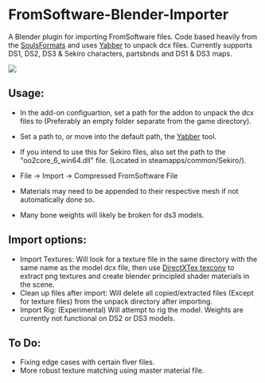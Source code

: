 # FromSoftware-Blender-Importer
A Blender plugin for importing FromSoftware files. Code based heavily from the [SoulsFormats](https://github.com/JKAnderson/SoulsFormats) and uses [Yabber](https://github.com/JKAnderson/Yabber) to unpack dcx files. Currently supports DS1, DS2, DS3 & Sekiro characters, partsbnds and DS1 & DS3 maps.

![](https://i.redd.it/rshisri0rg961.gif)

## Usage:
* In the add-on configuartion, set a path for the addon to unpack the dcx files to (Preferably an empty folder separate from the game directory).
* Set a path to, or move into the default path, the [Yabber](https://www.nexusmods.com/sekiro/mods/42/) tool.
* If you intend to use this for Sekiro files, also set the path to the "oo2core_6_win64.dll" file. (Located in steamapps/common/Sekiro/).

* File -> Import -> Compressed FromSoftware File
* Materials may need to be appended to their respective mesh if not automatically done so.
* Many bone weights will likely be broken for ds3 models.

## Import options:
* Import Textures: Will look for a texture file in the same directory with the same name as the model dcx file, then use [DirectXTex texconv](https://github.com/microsoft/DirectXTex) to extract png textures and create blender principled shader materials in the scene.
* Clean up files after import: Will delete all copied/extracted files (Except for texture files) from the unpack directory after importing.
* Import Rig: (Experimental) Will attempt to rig the model. Weights are currently not functional on DS2 or DS3 models.

## To Do:
* Fixing edge cases with certain flver files.
* More robust texture matching using master material file.